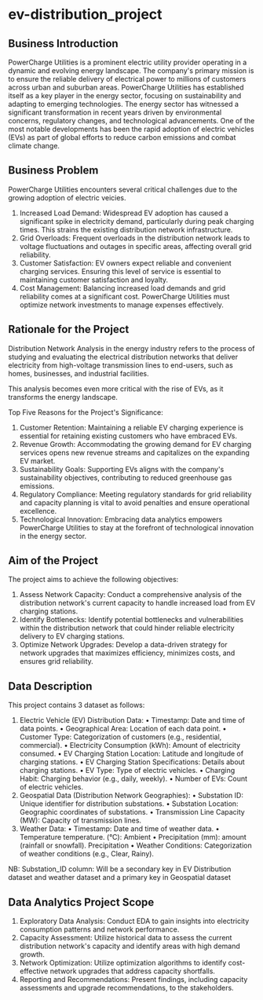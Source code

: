 # ev-distribution_project

## Business Introduction
PowerCharge Utilities is a prominent electric utility provider operating in a dynamic and evolving
energy landscape. The company's primary mission is to ensure the reliable delivery of electrical 
power to millions of customers across urban and suburban areas. PowerCharge Utilities has 
established itself as a key player in the energy sector, focusing on sustainability and adapting to 
emerging technologies. The energy sector has witnessed a significant transformation in recent 
years driven by environmental concerns, regulatory changes, and technological advancements. 
One of the most notable developments has been the rapid adoption of electric vehicles (EVs) as 
part of global efforts to reduce carbon emissions and combat climate change.

## Business Problem
PowerCharge Utilities encounters several critical challenges due to the growing adoption of 
electric veicies.
1. Increased Load Demand: Widespread EV adoption has caused a significant spike in 
electricity demand, particularly during peak charging times. This strains the existing 
distribution network infrastructure.
2. Grid Overloads: Frequent overloads in the distribution network leads to voltage 
fluctuations and outages in specific areas, affecting overall grid reliability.
3. Customer Satisfaction: EV owners expect reliable and convenient charging services. 
Ensuring this level of service is essential to maintaining customer satisfaction and 
loyalty.
4. Cost Management: Balancing increased load demands and grid reliability comes at a 
significant cost. PowerCharge Utilities must optimize network investments to manage 
expenses effectively.

## Rationale for the Project
Distribution Network Analysis in the energy industry refers to the process of studying and 
evaluating the electrical distribution networks that deliver electricity from high-voltage 
transmission lines to end-users, such as homes, businesses, and industrial facilities.

This analysis becomes even more critical with the rise of EVs, as it transforms the energy 
landscape.

Top Five Reasons for the Project's Significance:
1. Customer Retention: Maintaining a reliable EV charging experience is essential for 
retaining existing customers who have embraced EVs.
2. Revenue Growth: Accommodating the growing demand for EV charging services opens 
new revenue streams and capitalizes on the expanding EV market.
3. Sustainability Goals: Supporting EVs aligns with the company's sustainability objectives, 
contributing to reduced greenhouse gas emissions.
4. Regulatory Compliance: Meeting regulatory standards for grid reliability and capacity 
planning is vital to avoid penalties and ensure operational excellence.
5. Technological Innovation: Embracing data analytics empowers PowerCharge Utilities to 
stay at the forefront of technological innovation in the energy sector.

## Aim of the Project
The project aims to achieve the following objectives:
1. Assess Network Capacity: Conduct a comprehensive analysis of the distribution 
network's current capacity to handle increased load from EV charging stations.
2. Identify Bottlenecks: Identify potential bottlenecks and vulnerabilities within the 
distribution network that could hinder reliable electricity delivery to EV charging stations.
3. Optimize Network Upgrades: Develop a data-driven strategy for network upgrades that 
maximizes efficiency, minimizes costs, and ensures grid reliability.

## Data Description

This project contains 3 dataset as follows:
1. Electric Vehicle (EV) Distribution Data:
   • Timestamp: Date and time of data points.
   • Geographical Area: Location of each data point.
   • Customer Type: Categorization of customers (e.g., residential, commercial).
   • Electricity Consumption (kWh): Amount of electricity consumed.
   • EV Charging Station Location: Latitude and longitude of charging stations.
   • EV Charging Station Specifications: Details about charging stations.
   • EV Type: Type of electric vehicles.
   • Charging Habit: Charging behavior (e.g., daily, weekly).
   • Number of EVs: Count of electric vehicles.
2. Geospatial Data (Distribution Network Geographies):
   • Substation ID: Unique identifier for distribution substations.
   • Substation Location: Geographic coordinates of substations.
   • Transmission Line Capacity (MW): Capacity of transmission lines.
3. Weather Data:
   • Timestamp: Date and time of weather data.
   • Temperature temperature. (°C): Ambient
   • Precipitation (mm): amount (rainfall or snowfall). Precipitation
   • Weather Conditions: Categorization of weather conditions (e.g., Clear, Rainy).

NB: Substation_ID column: Will be a secondary key in EV Distribution dataset and weather 
dataset and a primary key in Geospatial dataset

## Data Analytics Project Scope
1. Exploratory Data Analysis: Conduct EDA to gain insights into electricity consumption 
patterns and network performance.
2. Capacity Assessment: Utilize historical data to assess the current distribution network's 
capacity and identify areas with high demand growth.
3. Network Optimization: Utilize optimization algorithms to identify cost-effective network 
upgrades that address capacity shortfalls.
4. Reporting and Recommendations: Present findings, including capacity assessments and 
upgrade recommendations, to the stakeholders.
